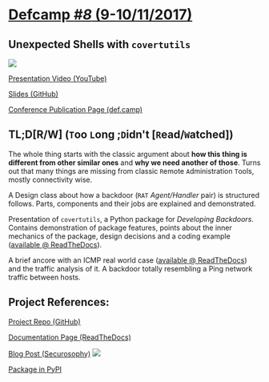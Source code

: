 # [Defcamp *#8* (9-10/11/2017) ](https://def.camp/)

## Unexpected Shells with `covertutils`
![](https://github.com/operatorequals/presentations/raw/master/defcamp08_10112017_covertutils_front.png)

[Presentation Video (YouTube)](https://www.youtube.com/watch?v=ngIQfYs3wM0)

[Slides (GitHub)](https://github.com/operatorequals/presentations/raw/master/defcamp08_10112017_covertutils_presentation.pdf)

[Conference Publication Page (def.camp)](https://def.camp/speaker/john-torakis/#presentation)


## TL;D[R/W] (`T`oo `L`ong ;`D`idn't [`R`ead/`W`atched])
The whole thing starts with the classic argument about **how this thing is different from other similar ones** and **why we need another of those**. Turns out that many things are missing from classic `R`emote `A`dministration `T`ools, mostly connectivity wise.

A Design class about how a backdoor (`RAT` *Agent/Handler* pair) is structured follows. Parts, components and their jobs are explained and demonstrated.

Presentation of `covertutils`, a Python package for *Developing Backdoors*. Contains demonstration of package features, points about the inner mechanics of the package, design decisions and a coding example ([available @ ReadTheDocs](http://covertutils.readthedocs.io/en/latest/prog_examples.html#simple-tcp-bind-shell)).

A brief ancore with an ICMP real world case ([available @ ReadTheDocs](http://covertutils.readthedocs.io/en/latest/prog_examples.html#advanced-icmp-bind-shell)) and the traffic analysis of it. A backdoor totally resembling a Ping network traffic between hosts.


## Project References:

[Project Repo (GitHub)](https://github.com/operatorequals/covertutils)

[Documentation Page (ReadTheDocs)](http://covertutils.readthedocs.io/en/latest/index.html)

[Blog Post (Securosophy)](https://securosophy.com/2017/04/22/reinventing-the-wheel-for-the-last-time-the-covertutils-package/)
![](https://secure.gravatar.com/blavatar/5767a9479f86fbdf4ecfcf422cd36b50?s=16)

[Package in PyPI](https://pypi.python.org/pypi/covertutils/)


